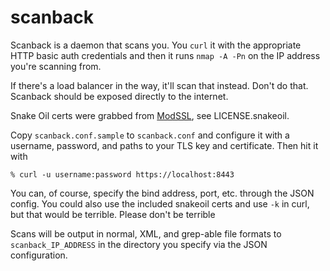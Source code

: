 # scanback

Scanback is a daemon that scans you.  You `curl` it with the appropriate HTTP
basic auth credentials and then it runs `nmap -A -Pn` on the IP address you're
scanning from.

If there's a load balancer in the way, it'll scan that instead.  Don't do that.
Scanback should be exposed directly to the internet.

Snake Oil certs were grabbed from [ModSSL](http://www.modssl.org/source/mod_ssl-2.8.30-1.3.39.tar.gz), see LICENSE.snakeoil.

Copy `scanback.conf.sample` to `scanback.conf` and configure it with a username,
password, and paths to your TLS key and certificate.  Then hit it with
```
% curl -u username:password https://localhost:8443
```

You can, of course, specify the bind address, port, etc. through the JSON
config.  You could also use the included snakeoil certs and use `-k` in curl,
but that would be terrible.  Please don't be terrible

Scans will be output in normal, XML, and grep-able file formats to
`scanback_IP_ADDRESS` in the directory you specify via the JSON configuration.

